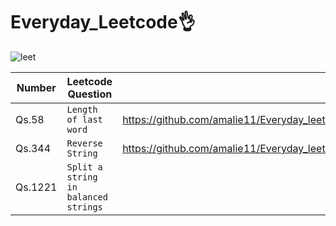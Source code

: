 # Everyday_Leetcode👌
![leet](https://user-images.githubusercontent.com/75434427/173900530-e0866cdf-42ef-477d-8cbe-3f74a17224f1.gif)

| Number |Leetcode Question | Link |
| --- | --- | --- |
|Qs.58| `Length of last word` | https://github.com/amalie11/Everyday_leetcode/blob/main/string/easy/length_lastword.py |
|Qs.344| `Reverse String` | https://github.com/amalie11/Everyday_leetcode/blob/main/string/easy/reverse_string.py |
|Qs.1221| `Split a string in balanced strings` |  |
